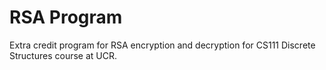 # RSA Program
Extra credit program for RSA encryption and decryption for CS111 Discrete Structures course at UCR.

